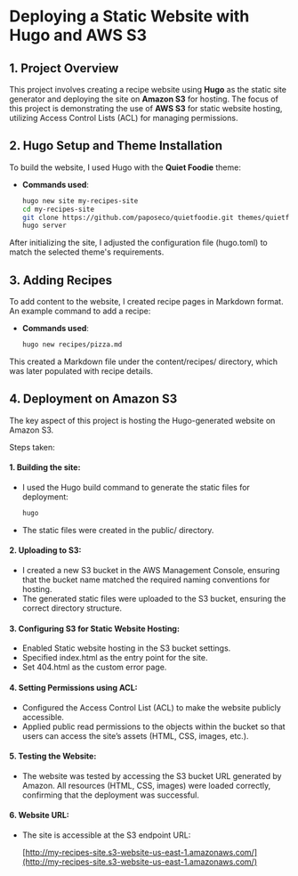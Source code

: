 # Deploying a Static Website with Hugo and AWS S3

## 1. Project Overview

This project involves creating a recipe website using **Hugo** as the static site generator and deploying the site on **Amazon S3** for hosting. The focus of this project is demonstrating the use of **AWS S3** for static website hosting, utilizing Access Control Lists (ACL) for managing permissions.

## 2. Hugo Setup and Theme Installation

To build the website, I used Hugo with the **Quiet Foodie** theme:

- **Commands used**:
  
  ```bash
  hugo new site my-recipes-site
  cd my-recipes-site
  git clone https://github.com/paposeco/quietfoodie.git themes/quietfoodie
  hugo server
  ```

After initializing the site, I adjusted the configuration file (hugo.toml) to match the selected theme's requirements.

## 3. Adding Recipes

To add content to the website, I created recipe pages in Markdown format. An example command to add a recipe:

- **Commands used**:

  ```bash
  hugo new recipes/pizza.md
  ```

This created a Markdown file under the content/recipes/ directory, which was later populated with recipe details.

## 4. Deployment on Amazon S3

The key aspect of this project is hosting the Hugo-generated website on Amazon S3.

Steps taken:
#### 1. Building the site:

- I used the Hugo build command to generate the static files for deployment:

  ```bash
  hugo
  ```

- The static files were created in the public/ directory.


#### 2. Uploading to S3:

- I created a new S3 bucket in the AWS Management Console, ensuring that the bucket name matched the required naming conventions for hosting.
- The generated static files were uploaded to the S3 bucket, ensuring the correct directory structure.


#### 3. Configuring S3 for Static Website Hosting:

- Enabled Static website hosting in the S3 bucket settings.
- Specified index.html as the entry point for the site.
- Set 404.html as the custom error page.

#### 4. Setting Permissions using ACL:

- Configured the Access Control List (ACL) to make the website publicly accessible.
- Applied public read permissions to the objects within the bucket so that users can access the site’s assets (HTML, CSS, images, etc.).

#### 5. Testing the Website:

- The website was tested by accessing the S3 bucket URL generated by Amazon. All resources (HTML, CSS, images) were loaded correctly, confirming that the deployment was successful.

#### 6. Website URL:
- The site is accessible at the S3 endpoint URL:  

  [http://my-recipes-site.s3-website-us-east-1.amazonaws.com/](http://my-recipes-site.s3-website-us-east-1.amazonaws.com/)
  